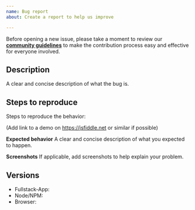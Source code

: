 ```yaml
---
name: Bug report
about: Create a report to help us improve

---
```


Before opening a new issue, please take a moment to review our [**community guidelines**](https://github.com/app-corp/fullstack-app/blob/dev/CONTRIBUTING.md) to make the contribution process easy and effective for everyone involved.

## Description
A clear and concise description of what the bug is.

## Steps to reproduce
Steps to reproduce the behavior:

(Add link to a demo on https://jsfiddle.net or similar if possible)

**Expected behavior**
A clear and concise description of what you expected to happen.

**Screenshots**
If applicable, add screenshots to help explain your problem.

## Versions

- Fullstack-App:
- Node/NPM:
- Browser:
